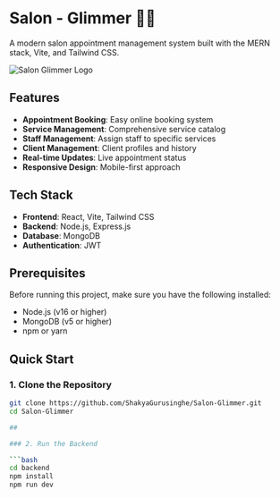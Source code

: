 # Salon - Glimmer 💇‍♀️

A modern salon appointment management system built with the MERN stack, Vite, and Tailwind CSS.

![Salon Glimmer Logo](./frontend/public/logo.png)

## Features

- **Appointment Booking**: Easy online booking system
- **Service Management**: Comprehensive service catalog
- **Staff Management**: Assign staff to specific services
- **Client Management**: Client profiles and history
- **Real-time Updates**: Live appointment status
- **Responsive Design**: Mobile-first approach

## Tech Stack

- **Frontend**: React, Vite, Tailwind CSS
- **Backend**: Node.js, Express.js
- **Database**: MongoDB
- **Authentication**: JWT

## Prerequisites

Before running this project, make sure you have the following installed:

- Node.js (v16 or higher)
- MongoDB (v5 or higher)
- npm or yarn

## Quick Start

### 1. Clone the Repository

```bash
git clone https://github.com/ShakyaGurusinghe/Salon-Glimmer.git
cd Salon-Glimmer

##

### 2. Run the Backend

```bash
cd backend
npm install
npm run dev